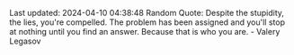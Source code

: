 Last updated: 2024-04-10 04:38:48
Random Quote: Despite the stupidity, the lies, you're compelled. The problem has been assigned and you'll stop at nothing until you find an answer. Because that is who you are. - Valery Legasov